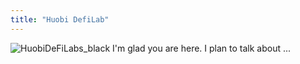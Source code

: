 ```yaml
---
title: "Huobi DefiLab"
---
```

![HuobiDeFiLabs_black](https://user-images.githubusercontent.com/83625375/116958628-d498f800-accd-11eb-871a-d8b28349be9e.png)
I'm glad you are here. I plan to talk about ...
